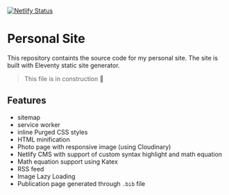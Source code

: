 [![Netlify Status](https://api.netlify.com/api/v1/badges/37ea660e-25ff-45dc-ba7a-44afaa8dec09/deploy-status)](https://app.netlify.com/sites/guangshi/deploys)

# Personal Site

This repository containts the source code for my personal site. The site is built with Eleventy static site generator.

> This file is in construction :construction:

## Features

* sitemap
* service worker
* inline Purged CSS styles
* HTML minification
* Photo page with responsive image (using Cloudinary)
* Netlify CMS with support of custom syntax highlight and math equation
* Math equation support using Katex
* RSS feed
* Image Lazy Loading
* Publication page generated through `.bib` file
